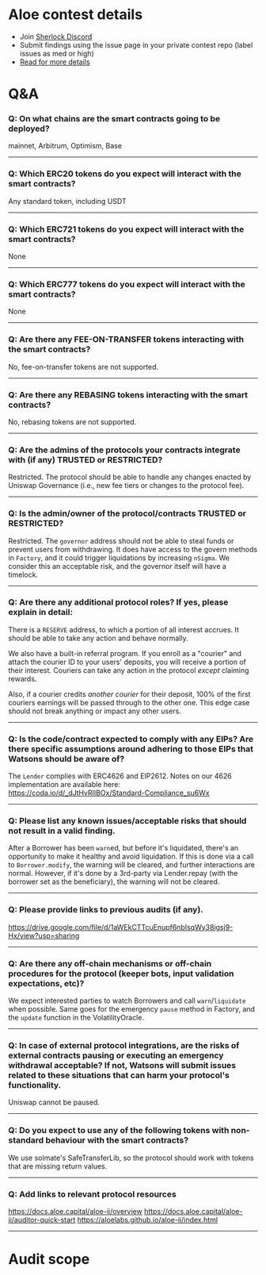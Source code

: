 
# Aloe contest details

- Join [Sherlock Discord](https://discord.gg/MABEWyASkp)
- Submit findings using the issue page in your private contest repo (label issues as med or high)
- [Read for more details](https://docs.sherlock.xyz/audits/watsons)

# Q&A

### Q: On what chains are the smart contracts going to be deployed?
mainnet, Arbitrum, Optimism, Base
___

### Q: Which ERC20 tokens do you expect will interact with the smart contracts? 
Any standard token, including USDT
___

### Q: Which ERC721 tokens do you expect will interact with the smart contracts? 
None
___

### Q: Which ERC777 tokens do you expect will interact with the smart contracts? 
None
___

### Q: Are there any FEE-ON-TRANSFER tokens interacting with the smart contracts?

No, fee-on-transfer tokens are not supported.
___

### Q: Are there any REBASING tokens interacting with the smart contracts?

No, rebasing tokens are not supported.
___

### Q: Are the admins of the protocols your contracts integrate with (if any) TRUSTED or RESTRICTED?
Restricted. The protocol should be able to handle any changes enacted by Uniswap Governance (i.e., new fee tiers or changes to the protocol fee).
___

### Q: Is the admin/owner of the protocol/contracts TRUSTED or RESTRICTED?
Restricted. The `governor` address should not be able to steal funds or prevent users from withdrawing. It does have access to the govern methods in `Factory`, and it could trigger liquidations by increasing `nSigma`. We consider this an acceptable risk, and the governor itself will have a timelock.
___

### Q: Are there any additional protocol roles? If yes, please explain in detail:
There is a `RESERVE` address, to which a portion of all interest accrues. It should be able to take any action and behave normally.

We also have a built-in referral program. If you enroll as a "courier" and attach the courier ID to your users' deposits, you will receive a portion of their interest. Couriers can take any action in the protocol *except* claiming rewards.

Also, if a courier credits *another courier* for their deposit, 100% of the first couriers earnings will be passed through to the other one. This edge case should not break anything or impact any other users.
___

### Q: Is the code/contract expected to comply with any EIPs? Are there specific assumptions around adhering to those EIPs that Watsons should be aware of?
The `Lender` complies with ERC4626 and EIP2612. Notes on our 4626 implementation are available here: https://coda.io/d/_dJtHvRlIBOx/Standard-Compliance_su6Wx
___

### Q: Please list any known issues/acceptable risks that should not result in a valid finding.
After a Borrower has been `warn`ed, but before it's liquidated, there's an opportunity to make it healthy and avoid liquidation. If this is done via a call to `Borrower.modify`, the warning will be cleared, and further interactions are normal. However, if it's done by a 3rd-party via Lender.repay (with the borrower set as the beneficiary), the warning will not be cleared.
___

### Q: Please provide links to previous audits (if any).
https://drive.google.com/file/d/1aWEkCTTcuEnupf6nbIsqWy38igsj9-Hx/view?usp=sharing
___

### Q: Are there any off-chain mechanisms or off-chain procedures for the protocol (keeper bots, input validation expectations, etc)?
We expect interested parties to watch Borrowers and call `warn`/`liquidate` when possible. Same goes for the emergency `pause` method in Factory, and the `update` function in the VolatilityOracle.
___

### Q: In case of external protocol integrations, are the risks of external contracts pausing or executing an emergency withdrawal acceptable? If not, Watsons will submit issues related to these situations that can harm your protocol's functionality.
Uniswap cannot be paused.
___

### Q: Do you expect to use any of the following tokens with non-standard behaviour with the smart contracts?
We use solmate's SafeTransferLib, so the protocol should work with tokens that are missing return values.
___

### Q: Add links to relevant protocol resources
https://docs.aloe.capital/aloe-ii/overview
https://docs.aloe.capital/aloe-ii/auditor-quick-start
https://aloelabs.github.io/aloe-ii/index.html
___



# Audit scope